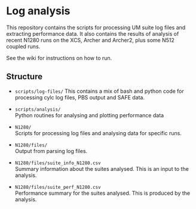 # Log analysis

This repository contains the scripts for processing UM suite log files and extracting performance data. It also contains the results of analysis of recent N1280 runs on the XCS, Archer and Archer2, plus some N512 coupled runs. 

See the wiki for instructions on how to run. 

## Structure 

* `scripts/log-files/`
  This contains a mix of bash and python code for processing cylc log files, PBS output and SAFE data.  

* `scripts/analysis/`   
  Python routines for analysing and plotting performance data 
  
* `N1280/`  
  Scripts for processing log files and analysing data for specific runs. 
  
* `N1280/files/`   
  Output from parsing log files. 
  
* `N1280/files/suite_info_N1280.csv`   
  Summary information about the suites analysed. This is an input to the analysis. 
  
* `N1280/files/suite_perf_N1280.csv`  
  Performance summary for the suites analysed. This is produced by the analysis. 
